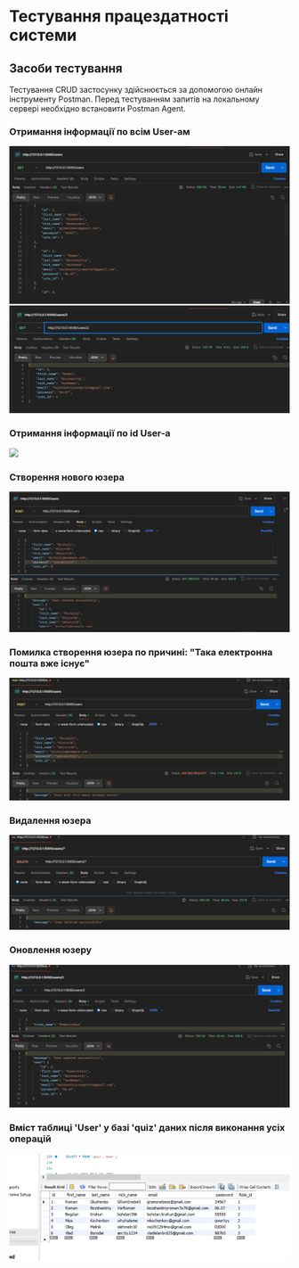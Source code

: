 # Тестування працездатності системи

## Засоби тестування
Тестування CRUD застосунку здійснюється за допомогою онлайн інструменту Postman. Перед тестуванням запитів на локальному сервері необхідно встановити Postman Agent.

### Отримання інформації по всім User-ам

<img src="./media/get_all.png">

<img src="./media/get_one.png">

### Отримання інформації по id User-а

<img src="./media/User_id.jpg">

### Створення нового юзера

<img src="./media/post_user.png">

### Помилка створення юзера по причині: "Така електронна пошта вже існує"

<img src="./media/already_exists.png">

### Видалення юзера

<img src="./media/deleted_user.png">

### Оновлення юзеру

<img src="./media/changed_name.png">

### Вміст таблиці 'User' у базі 'quiz'  даних після виконання усіх операцій

<img src="./media/table_info.png">